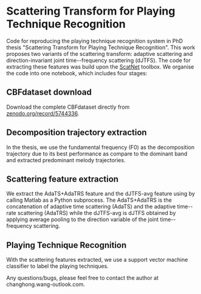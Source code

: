 # Scattering Transform for Playing Technique Recognition
Code for reproducing the playing technique recognition system in PhD thesis "Scattering Transform for Playing Technique Recognition". This work proposes two variants of the scattering transform: adaptive scattering and direction-invariant joint time--frequency scattering (dJTFS). The code for extracting these features was build upon the [ScatNet](https://www.di.ens.fr/data/software/scatnet/) toolbox. We organise the code into one notebook, which includes four stages:

## CBFdataset download
Download the complete CBFdataset directly from [zenodo.org/record/5744336](https://zenodo.org/record/5744336).

## Decomposition trajectory extraction
In the thesis, we use the fundamental frequency (F0) as the decomposition trajectory due to its best performance as compare to the dominant band and extracted predominant melody trajectories.

## Scattering feature extraction
We extract the AdaTS+AdaTRS feature and the dJTFS-avg feature using by calling Matlab as a Python subprocess. The AdaTS+AdaTRS is the concatenation of adaptive time scattering (AdaTS) and the adaptive time--rate scattering (AdaTRS) while the dJTFS-avg is dJTFS obtained by applying average pooling to the direction variable of the joint time--frequency scattering.

## Playing Technique Recognition
With the scattering features extracted, we use a support vector machine classifier to label the playing techniques.

Any questions/bugs, please feel free to contact the author at changhong.wang-outlook.com.
